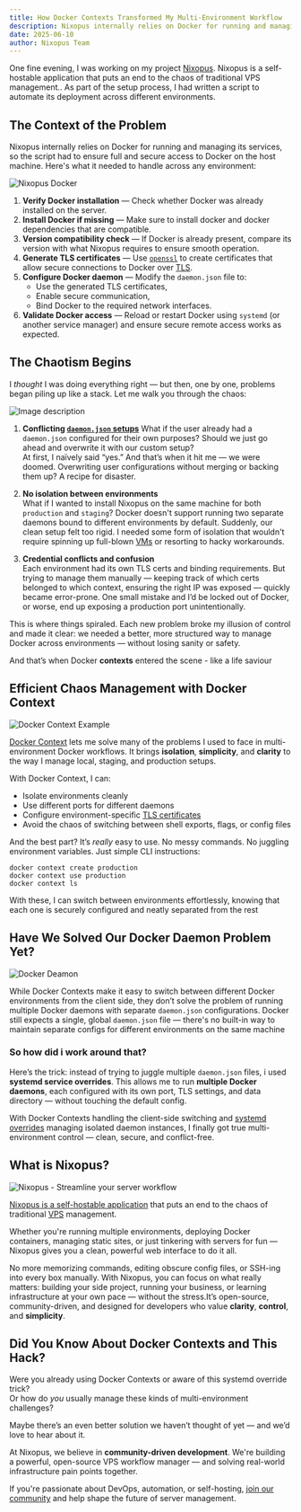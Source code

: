```yaml
---
title: How Docker Contexts Transformed My Multi-Environment Workflow
description: Nixopus internally relies on Docker for running and managing its services, so the script had to ensure full and secure access to Docker on the host machine.
date: 2025-06-10
author: Nixopus Team
---
```


One fine evening, I was working on my project [Nixopus](https://github.com/raghavyuva/nixopus). Nixopus is a self-hostable application that puts an end to the chaos of traditional VPS management.. As part of the setup process, I had written a script to automate its deployment across different environments.

## The Context of the Problem

Nixopus internally relies on Docker for running and managing its services, so the script had to ensure full and secure access to Docker on the host machine. Here's what it needed to handle across any environment:


![Nixopus Docker](https://dev-to-uploads.s3.amazonaws.com/uploads/articles/7d16xn98z36h7hx9hivr.png)

1. **Verify Docker installation** — Check whether Docker was already installed on the server.
2. **Install Docker if missing** — Make sure to install docker and docker dependencies that are compatible.
3. **Version compatibility check** — If Docker is already present, compare its version with what Nixopus requires to ensure smooth operation.
4. **Generate TLS certificates** — Use [`openssl`](https://www.openssl.org/) to create certificates that allow secure connections to Docker over [TLS](https://en.wikipedia.org/wiki/Transport_Layer_Security).
5. **Configure Docker daemon** — Modify the `daemon.json` file to:
   - Use the generated TLS certificates,
   - Enable secure communication,
   - Bind Docker to the required network interfaces.
6. **Validate Docker access** — Reload or restart Docker using `systemd` (or another service manager) and ensure secure remote access works as expected.

## The Chaotism Begins

I *thought* I was doing everything right — but then, one by one, problems began piling up like a stack. Let me walk you through the chaos:


![Image description](https://dev-to-uploads.s3.amazonaws.com/uploads/articles/nvjd1s6j4moalm32kfzc.png)

1. **Conflicting [`daemon.json` setups](https://docs.docker.com/engine/daemon/)**
   What if the user already had a `daemon.json` configured for their own purposes? Should we just go ahead and overwrite it with our custom setup?  
   At first, I naïvely said “yes.” And that’s when it hit me — we were doomed. Overwriting user configurations without merging or backing them up? A recipe for disaster.

2. **No isolation between environments**  
   What if I wanted to install Nixopus on the same machine for both `production` and `staging`? Docker doesn't support running two separate daemons bound to different environments by default. Suddenly, our clean setup felt too rigid. I needed some form of isolation that wouldn't require spinning up full-blown [VMs](https://www.vmware.com/topics/virtual-machine) or resorting to hacky workarounds.

3. **Credential conflicts and confusion**  
   Each environment had its own TLS certs and binding requirements. But trying to manage them manually — keeping track of which certs belonged to which context, ensuring the right IP was exposed — quickly became error-prone. One small mistake and I’d be locked out of Docker, or worse, end up exposing a production port unintentionally.

This is where things spiraled. Each new problem broke my illusion of control and made it clear: we needed a better, more structured way to manage Docker across environments — without losing sanity or safety.

And that’s when Docker **contexts** entered the scene - like a life saviour

## Efficient Chaos Management with Docker Context


![Docker Context Example](https://dev-to-uploads.s3.amazonaws.com/uploads/articles/f2dj1y14ytuad251bkwi.png)

[Docker Context](https://docs.docker.com/engine/manage-resources/contexts/) lets me solve many of the problems I used to face in multi-environment Docker workflows. It brings **isolation**, **simplicity**, and **clarity** to the way I manage local, staging, and production setups.

With Docker Context, I can:
- Isolate environments cleanly
- Use different ports for different daemons
- Configure environment-specific [TLS certificates](https://www.digicert.com/tls-ssl/tls-ssl-certificates)
- Avoid the chaos of switching between shell exports, flags, or config files

And the best part? It’s _really_ easy to use. No messy commands. No juggling environment variables. Just simple CLI instructions:

```
docker context create production 
docker context use production 
docker context ls
```

With these, I can switch between environments effortlessly, knowing that each one is securely configured and neatly separated from the rest

## Have We Solved Our Docker Daemon Problem Yet?


![Docker Deamon](https://dev-to-uploads.s3.amazonaws.com/uploads/articles/yqa0zj2vow0213dpy7p9.png)

While Docker Contexts make it easy to switch between different Docker environments from the client side, they don’t solve the problem of running multiple Docker daemons with separate `daemon.json` configurations. Docker still expects a single, global `daemon.json` file — there's no built-in way to maintain separate configs for different environments on the same machine

### So how did i work around that?

Here’s the trick: instead of trying to juggle multiple `daemon.json` files, i  used **systemd service overrides**. This allows me to run **multiple Docker daemons**, each configured with its own port, TLS settings, and data directory — without touching the default config.

With Docker Contexts handling the client-side switching and [systemd overrides](https://www.freedesktop.org/software/systemd/man/latest/systemd.service.html) managing isolated daemon instances, I finally got true multi-environment control — clean, secure, and conflict-free.


## What is Nixopus?

![Nixopus - Streamline your server workflow](https://dev-to-uploads.s3.amazonaws.com/uploads/articles/rxjzvcy6azcp8cowa6de.png)

[Nixopus is a self-hostable application](https://dev.to/raghavyuva/introducing-nixopus-all-in-one-open-source-vps-management-solution-4keg) that puts an end to the chaos of traditional [VPS](https://en.wikipedia.org/wiki/Virtual_private_server) management.

Whether you're running multiple environments, deploying Docker containers, managing static sites, or just tinkering with servers for fun — Nixopus gives you a clean, powerful web interface to do it all.

No more memorizing commands, editing obscure config files, or SSH-ing into every box manually. With Nixopus, you can focus on what really matters: building your side project, running your business, or learning infrastructure at your own pace — without the stress.It’s open-source, community-driven, and designed for developers who value **clarity**, **control**, and **simplicity**.
## Did You Know About Docker Contexts and This Hack?

Were you already using Docker Contexts or aware of this systemd override trick?  
Or how do *you* usually manage these kinds of multi-environment challenges?

Maybe there’s an even better solution we haven’t thought of yet — and we’d love to hear about it.

At Nixopus, we believe in **community-driven development**. We're building a powerful, open-source VPS workflow manager — and solving real-world infrastructure pain points together.

If you're passionate about DevOps, automation, or self-hosting, [join our community](https://discord.gg/skdcq39Wpv) and help shape the future of server management.
